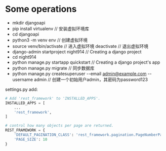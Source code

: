 # Some operations

* mkdir djangoapi
* pip install virtualenv  // 安装虚拟环境库
* cd djangoapi
* python3 -m venv env // 创建虚拟环境
* source venv/bin/activate  // 进入虚拟环境  deactivate  // 退出虚拟环境
* django-admin startproject night914  // Creating a django project
* cd night914
* python manage.py startapp quickstart  // Creating a django project's app
* python manage.py migrate // 同步数据库
* python manage.py createsuperuser --email admin@example.com --username admin  // 创建一个初始用户admin，其密码为password123

settings.py add:

```python
# Add 'rest_framework' to 'INSTALLED_APPS'.
INSTALLED_APPS = [
    ...
    'rest_framework',
]

# control how many objects per page are returned.
REST_FRAMEWORK = {
    'DEFAULT_PAGINATION_CLASS': 'rest_framework.pagination.PageNumberPagination',
    'PAGE_SIZE': 10
}
```
